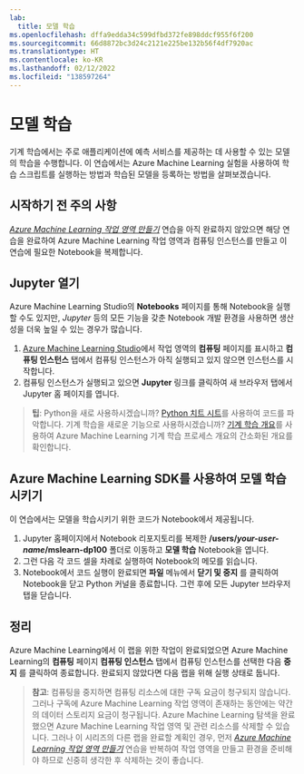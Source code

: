 ```yaml
---
lab:
  title: 모델 학습
ms.openlocfilehash: dffa9edda34c599dfbd372fe898ddcf955f6f200
ms.sourcegitcommit: 66d8872bc3d24c2121e225be132b56f4df7920ac
ms.translationtype: HT
ms.contentlocale: ko-KR
ms.lasthandoff: 02/12/2022
ms.locfileid: "138597264"
---
```

# <a name="train-models"></a>모델 학습

기계 학습에서는 주로 애플리케이션에 예측 서비스를 제공하는 데 사용할 수 있는 모델의 학습을 수행합니다. 이 연습에서는 Azure Machine Learning 실험을 사용하여 학습 스크립트를 실행하는 방법과 학습된 모델을 등록하는 방법을 살펴보겠습니다.

## <a name="before-you-start"></a>시작하기 전 주의 사항

*[Azure Machine Learning 작업 영역 만들기](01-create-a-workspace.md)* 연습을 아직 완료하지 않았으면 해당 연습을 완료하여 Azure Machine Learning 작업 영역과 컴퓨팅 인스턴스를 만들고 이 연습에 필요한 Notebook을 복제합니다.

## <a name="open-jupyter"></a>Jupyter 열기

Azure Machine Learning Studio의 **Notebooks** 페이지를 통해 Notebook을 실행할 수도 있지만, *Jupyter* 등의 모든 기능을 갖춘 Notebook 개발 환경을 사용하면 생산성을 더욱 높일 수 있는 경우가 많습니다.

1. [Azure Machine Learning Studio](https://ml.azure.com)에서 작업 영역의 **컴퓨팅** 페이지를 표시하고 **컴퓨팅 인스턴스** 탭에서 컴퓨팅 인스턴스가 아직 실행되고 있지 않으면 인스턴스를 시작합니다.
2. 컴퓨팅 인스턴스가 실행되고 있으면 **Jupyter** 링크를 클릭하여 새 브라우저 탭에서 Jupyter 홈 페이지를 엽니다.

> **팁**: Python을 새로 사용하시겠습니까? [Python 치트 시트](cheat-sheets/dp100-cheat-sheet-python.pdf)를 사용하여 코드를 파악합니다. 기계 학습을 새로운 기능으로 사용하시겠습니까? [기계 학습 개요](cheat-sheets/dp100-cheat-sheet-machine-learning.pdf)를 사용하여 Azure Machine Learning 기계 학습 프로세스 개요의 간소화된 개요를 확인합니다.

## <a name="train-models-using-the-azure-machine-learning-sdk"></a>Azure Machine Learning SDK를 사용하여 모델 학습시키기

이 연습에서는 모델을 학습시키기 위한 코드가 Notebook에서 제공됩니다.

1. Jupyter 홈페이지에서 Notebook 리포지토리를 복제한 **/users/*your-user-name*/mslearn-dp100** 폴더로 이동하고 **모델 학습** Notebook을 엽니다.
2. 그런 다음 각 코드 셀을 차례로 실행하여 Notebook의 메모를 읽습니다.
3. Notebook에서 코드 실행이 완료되면 **파일** 메뉴에서 **닫기 및 중지** 를 클릭하여 Notebook을 닫고 Python 커널을 종료합니다. 그런 후에 모든 Jupyter 브라우저 탭을 닫습니다.

## <a name="clean-up"></a>정리

Azure Machine Learning에서 이 랩을 위한 작업이 완료되었으면 Azure Machine Learning의 **컴퓨팅** 페이지 **컴퓨팅 인스턴스** 탭에서 컴퓨팅 인스턴스를 선택한 다음 **중지** 를 클릭하여 종료합니다. 완료되지 않았다면 다음 랩을 위해 실행 상태로 둡니다.

> **참고**: 컴퓨팅을 중지하면 컴퓨팅 리소스에 대한 구독 요금이 청구되지 않습니다. 그러나 구독에 Azure Machine Learning 작업 영역이 존재하는 동안에는 약간의 데이터 스토리지 요금이 청구됩니다. Azure Machine Learning 탐색을 완료했으면 Azure Machine Learning 작업 영역 및 관련 리소스를 삭제할 수 있습니다. 그러나 이 시리즈의 다른 랩을 완료할 계획인 경우, 먼저 *[Azure Machine Learning 작업 영역 만들기](01-create-a-workspace.md)* 연습을 반복하여 작업 영역을 만들고 환경을 준비해야 하므로 신중히 생각한 후 삭제하는 것이 좋습니다.